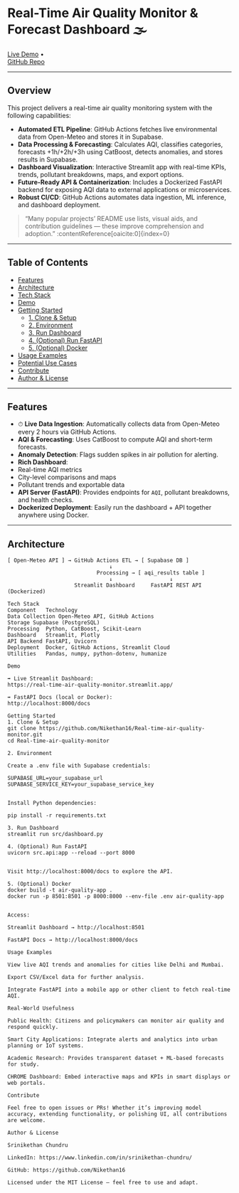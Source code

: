 #  Real-Time Air Quality Monitor & Forecast Dashboard  🌫️

[Live Demo](https://real-time-air-quality-monitor.streamlit.app/) •  
[GitHub Repo](https://github.com/Nikethan16/Real-time-air-quality-monitor)

---

##  Overview

This project delivers a real-time air quality monitoring system with the following capabilities:

- **Automated ETL Pipeline**: GitHub Actions fetches live environmental data from Open-Meteo and stores it in Supabase.
- **Data Processing & Forecasting**: Calculates AQI, classifies categories, forecasts +1h/+2h/+3h using CatBoost, detects anomalies, and stores results in Supabase.
- **Dashboard Visualization**: Interactive Streamlit app with real-time KPIs, trends, pollutant breakdowns, maps, and export options.
- **Future-Ready API & Containerization**: Includes a Dockerized FastAPI backend for exposing AQI data to external applications or microservices.
- **Robust CI/CD**: GitHub Actions automates data ingestion, ML inference, and dashboard deployment.

> “Many popular projects’ README use lists, visual aids, and contribution guidelines — these improve comprehension and adoption.” :contentReference[oaicite:0]{index=0}

---

##  Table of Contents

- [Features](#-features)  
- [Architecture](#-architecture)  
- [Tech Stack](#-tech-stack)  
- [Demo](#-demo)  
- [Getting Started](#-getting-started)  
  - [1. Clone & Setup](#1-clone--setup)  
  - [2. Environment](#2-environment)  
  - [3. Run Dashboard](#3-run-dashboard)  
  - [4. (Optional) Run FastAPI](#4-optional-run-fastapi)  
  - [5. (Optional) Docker](#5-optional-docker)  
- [Usage Examples](#-usage-examples)  
- [Potential Use Cases](#-real-world-use-cases)  
- [Contribute](#-contribute)  
- [Author & License](#-author--license)

---

##  Features

- ⏱ **Live Data Ingestion**: Automatically collects data from Open-Meteo every 2 hours via GitHub Actions.
-  **AQI & Forecasting**: Uses CatBoost to compute AQI and short-term forecasts.
-  **Anomaly Detection**: Flags sudden spikes in air pollution for alerting.
-  **Rich Dashboard**:  
  - Real-time AQI metrics  
  - City-level comparisons and maps  
  - Pollutant trends and exportable data  
-  **API Server (FastAPI)**: Provides endpoints for `AQI`, pollutant breakdowns, and health checks.
-  **Dockerized Deployment**: Easily run the dashboard + API together anywhere using Docker.

---

##  Architecture

```text
[ Open-Meteo API ] → GitHub Actions ETL → [ Supabase DB ]
                                ↓
                            Processing → [ aqi_results table ]
                                ↓                  ↓
                     Streamlit Dashboard     FastAPI REST API (Dockerized)

Tech Stack
Component	Technology
Data Collection	Open-Meteo API, GitHub Actions
Storage	Supabase (PostgreSQL)
Processing	Python, CatBoost, Scikit-Learn
Dashboard	Streamlit, Plotly
API Backend	FastAPI, Uvicorn
Deployment	Docker, GitHub Actions, Streamlit Cloud
Utilities	Pandas, numpy, python-dotenv, humanize

Demo

➡ Live Streamlit Dashboard:
https://real-time-air-quality-monitor.streamlit.app/

➡ FastAPI Docs (local or Docker):
http://localhost:8000/docs

Getting Started
1. Clone & Setup
git clone https://github.com/Nikethan16/Real-time-air-quality-monitor.git
cd Real-time-air-quality-monitor

2. Environment

Create a .env file with Supabase credentials:

SUPABASE_URL=your_supabase_url
SUPABASE_SERVICE_KEY=your_supabase_service_key


Install Python dependencies:

pip install -r requirements.txt

3. Run Dashboard
streamlit run src/dashboard.py

4. (Optional) Run FastAPI
uvicorn src.api:app --reload --port 8000


Visit http://localhost:8000/docs to explore the API.

5. (Optional) Docker
docker build -t air-quality-app .
docker run -p 8501:8501 -p 8000:8000 --env-file .env air-quality-app


Access:

Streamlit Dashboard → http://localhost:8501

FastAPI Docs → http://localhost:8000/docs

Usage Examples

View live AQI trends and anomalies for cities like Delhi and Mumbai.

Export CSV/Excel data for further analysis.

Integrate FastAPI into a mobile app or other client to fetch real-time AQI.

Real-World Usefulness

Public Health: Citizens and policymakers can monitor air quality and respond quickly.

Smart City Applications: Integrate alerts and analytics into urban planning or IoT systems.

Academic Research: Provides transparent dataset + ML-based forecasts for study.

CHROME Dashboard: Embed interactive maps and KPIs in smart displays or web portals.

Contribute

Feel free to open issues or PRs! Whether it’s improving model accuracy, extending functionality, or polishing UI, all contributions are welcome.

Author & License

Srinikethan Chundru

LinkedIn: https://www.linkedin.com/in/srinikethan-chundru/

GitHub: https://github.com/Nikethan16

Licensed under the MIT License – feel free to use and adapt.